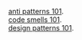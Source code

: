 [anti patterns 101](https://arshiamidos.github.io/blog?https://raw.githubusercontent.com/Arshiamidos/Blog/master/all-antipattern-demystified.md).     
[code smells 101](https://arshiamidos.github.io/blog?https://raw.githubusercontent.com/Arshiamidos/Blog/master/code-smell-101.md).     
[design patterns 101](https://arshiamidos.github.io/blog?id=https://raw.githubusercontent.com/Arshiamidos/Blog/master/design-patterns-101.md).     
